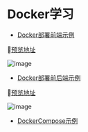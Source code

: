# Docker学习

- [Docker部署前端示例](https://github.com/BengBu-YueZhang/learn-docker/tree/nginx-demo)

🎻[预览地址](http://hellodocker.bengbuzhangyue.xyz/)

![image](https://i.loli.net/2019/05/20/5ce2abd3c6eac43538.png)

- [Docker部署前后端示例](https://github.com/BengBu-YueZhang/learn-docker/tree/node-demo)

🎺[预览地址](http://hellodockernet.bengbuzhangyue.xyz/)

![image](https://i.loli.net/2019/05/20/5ce2abd50365417870.png)

- [DockerCompose示例](https://github.com/BengBu-YueZhang/learn-docker/tree/compose-demo)